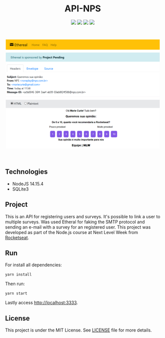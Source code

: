 <h1 align="center">
    API-NPS
</h1>

<p align="center">
    <img src="https://img.shields.io/github/license/isabellanunes/api-nps?style=flat-square" />
    <img src="https://img.shields.io/github/languages/count/isabellanunes/api-nps?style=flat-square" />
    <img src="https://img.shields.io/github/repo-size/isabellanunes/api-nps?style=flat-square" />
    <img src="https://img.shields.io/github/last-commit/isabellanunes/api-nps?style=flat-square" />
</p>

<br />

<p align="center">
    <img src=".readme/screenshot.png" width = "500px" />
</p>

<br />

## Technologies

- NodeJS 14.15.4
- SQLite3

## Project

This is an API for registering users and surveys. It's possible to link a user to multiple surveys. Was used Etheral for faking the SMTP protocol and sending an e-mail with a survey for an registered user. This project was developed as part of the Node.js course at Next Level Week from  [Rocketseat](https://rocketseat.com.br/).

## Run

For install all dependencies:
```
yarn install
```

Then run:

```
yarn start
```

Lastly access [http://localhost:3333](http://localhost:3333).

## License

This project is under the MIT License. See [LICENSE](/LICENSE.md) file for more details.
